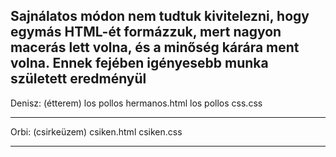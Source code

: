 Sajnálatos módon nem tudtuk kivitelezni, hogy egymás HTML-ét formázzuk, mert nagyon macerás lett volna, és a minőség kárára ment volna.
Ennek fejében igényesebb munka született eredményül
------------------------------------------------------------------------------------------------------------

Denisz: (étterem)
  los pollos hermanos.html
  los pollos css.css
  
------------------------------------------------------------------------------------------------------------

Orbi: (csirkeüzem)
  csiken.html
  csiken.css
 
------------------------------------------------------------------------------------------------------------
